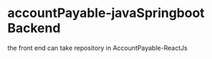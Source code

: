 # accountPayable-javaSpringboot Backend
the front end can take repository in AccountPayable-ReactJs
